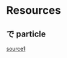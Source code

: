 # Resources

## で particle

[source1](https://www.wasabi-jpn.com/japanese-grammar/particle-de-expressing-supplementary-information/)
